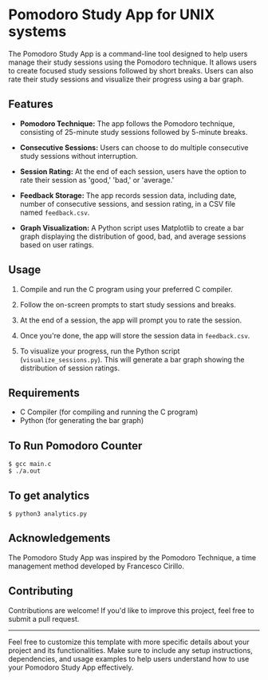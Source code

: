 # Pomodoro Study App for UNIX systems

The Pomodoro Study App is a command-line tool designed to help users manage their study sessions using the Pomodoro technique. It allows users to create focused study sessions followed by short breaks. Users can also rate their study sessions and visualize their progress using a bar graph.

## Features

- **Pomodoro Technique:** The app follows the Pomodoro technique, consisting of 25-minute study sessions followed by 5-minute breaks.

- **Consecutive Sessions:** Users can choose to do multiple consecutive study sessions without interruption.

- **Session Rating:** At the end of each session, users have the option to rate their session as 'good,' 'bad,' or 'average.'

- **Feedback Storage:** The app records session data, including date, number of consecutive sessions, and session rating, in a CSV file named `feedback.csv`.

- **Graph Visualization:** A Python script uses Matplotlib to create a bar graph displaying the distribution of good, bad, and average sessions based on user ratings.

## Usage

1. Compile and run the C program using your preferred C compiler.

2. Follow the on-screen prompts to start study sessions and breaks.

3. At the end of a session, the app will prompt you to rate the session.

4. Once you're done, the app will store the session data in `feedback.csv`.

5. To visualize your progress, run the Python script (`visualize_sessions.py`). This will generate a bar graph showing the distribution of session ratings.

## Requirements

- C Compiler (for compiling and running the C program)
- Python (for generating the bar graph)

## To Run Pomodoro Counter

```
$ gcc main.c
$ ./a.out
```
## To get analytics
```
$ python3 analytics.py
```

## Acknowledgements

The Pomodoro Study App was inspired by the Pomodoro Technique, a time management method developed by Francesco Cirillo.

## Contributing

Contributions are welcome! If you'd like to improve this project, feel free to submit a pull request.

---

Feel free to customize this template with more specific details about your project and its functionalities. Make sure to include any setup instructions, dependencies, and usage examples to help users understand how to use your Pomodoro Study App effectively.
